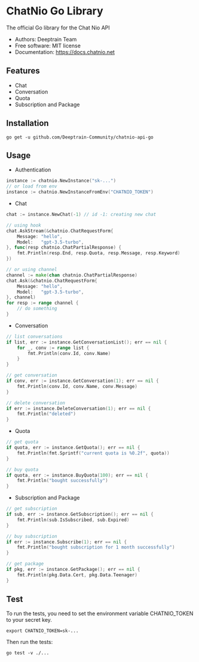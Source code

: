 # ChatNio Go Library

The official Go library for the Chat Nio API

- Authors: Deeptrain Team
- Free software: MIT license 
- Documentation: https://docs.chatnio.net

## Features

- Chat 
- Conversation 
- Quota 
- Subscription and Package

## Installation

```shell
go get -u github.com/Deeptrain-Community/chatnio-api-go
```

## Usage

- Authentication
```go
instance := chatnio.NewInstance("sk-...")
// or load from env
instance := chatnio.NewInstanceFromEnv("CHATNIO_TOKEN")
```

- Chat
```go
chat := instance.NewChat(-1) // id -1: creating new chat

// using hook
chat.AskStream(&chatnio.ChatRequestForm{
	Message: "hello",
	Model:   "gpt-3.5-turbo",
}, func(resp chatnio.ChatPartialResponse) {
	fmt.Println(resp.End, resp.Quota, resp.Message, resp.Keyword)
})

// or using channel
channel := make(chan chatnio.ChatPartialResponse)
chat.Ask(&chatnio.ChatRequestForm{
    Message: "hello",
    Model:   "gpt-3.5-turbo",
}, channel)
for resp := range channel {
    // do something
}
```

- Conversation
```go
// list conversations
if list, err := instance.GetConversationList(); err == nil {
    for _, conv := range list {
        fmt.Println(conv.Id, conv.Name)
    }
}

// get conversation
if conv, err := instance.GetConversation(1); err == nil {
    fmt.Println(conv.Id, conv.Name, conv.Message)
}

// delete conversation
if err := instance.DeleteConversation(1); err == nil {
    fmt.Println("deleted")
}
```

- Quota
```go
// get quota
if quota, err := instance.GetQuota(); err == nil {
    fmt.Println(fmt.Sprintf("current quota is %0.2f", quota))
}

// buy quota
if quota, err := instance.BuyQuota(100); err == nil {
    fmt.Println("bought successfully")
}
```

- Subscription and Package
```go
// get subscription
if sub, err := instance.GetSubscription(); err == nil {
    fmt.Println(sub.IsSubscribed, sub.Expired)
}

// buy subscription
if err := instance.Subscribe(1); err == nil {
    fmt.Println("bought subscription for 1 month successfully")
}

// get package
if pkg, err := instance.GetPackage(); err == nil {
    fmt.Println(pkg.Data.Cert, pkg.Data.Teenager)
}
```


## Test
To run the tests, you need to set the environment variable CHATNIO_TOKEN to your secret key.

```shell
export CHATNIO_TOKEN=sk-...
```

Then run the tests:

```shell
go test -v ./...
```
